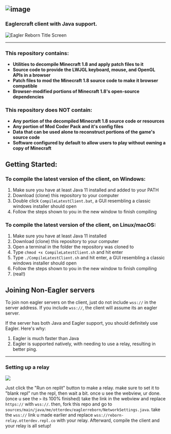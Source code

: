 ![image](https://github.com/EaglerReborn/EaglerReborn/assets/134523836/e59bba1d-266b-4313-aa8f-18a7d39887b7)
---
### Eaglercraft client with Java support.

![Eagler Reborn Title Screen](https://github.com/EaglerReborn/EaglerReborn/assets/134523836/96439cd8-02b6-458e-96d2-2ccaf4a0d461)

---

### This repository contains:

 - **Utilities to decompile Minecraft 1.8 and apply patch files to it**
 - **Source code to provide the LWJGL keyboard, mouse, and OpenGL APIs in a browser**
 - **Patch files to mod the Minecraft 1.8 source code to make it browser compatible**
 - **Browser-modified portions of Minecraft 1.8's open-source dependencies**

### This repository does NOT contain:

 - **Any portion of the decompiled Minecraft 1.8 source code or resources**
 - **Any portion of Mod Coder Pack and it's config files**
 - **Data that can be used alone to reconstruct portions of the game's source code**
 - **Software configured by default to allow users to play without owning a copy of Minecraft**

## Getting Started:

### To compile the latest version of the client, on Windows:

1. Make sure you have at least Java 11 installed and added to your PATH
2. Download (clone) this repository to your computer
3. Double click `CompileLatestClient.bat`, a GUI resembling a classic windows installer should open
4. Follow the steps shown to you in the new window to finish compiling

### To compile the latest version of the client, on Linux/macOS:

1. Make sure you have at least Java 11 installed
2. Download (clone) this repository to your computer
3. Open a terminal in the folder the repository was cloned to
4. Type `chmod +x CompileLatestClient.sh` and hit enter
5. Type `./CompileLatestClient.sh` and hit enter, a GUI resembling a classic windows installer should open
6. Follow the steps shown to you in the new window to finish compiling
7. (real!)


## Joining Non-Eagler servers


To join non eagler servers on the client, just do not include `wss://` in the server address. If you include `wss://`, the client will assume its an eagler server.

If the server has both Java and Eagler support, you should definitely use Eagler. Here's why:

1. Eagler is much faster than Java
2. Eagler is supported natively, with needing to use a relay, resulting in better ping.

---

### Setting up a relay


<a href="https://replit.com/new/github/EaglerReborn/relay"><img src="https://raw.githubusercontent.com/BinBashBanana/deploy-buttons/main/buttons/remade/replit.svg"></img></a>


Just click the "Run on replit" button to make a relay.
make sure to set it to "blank repl" 
run the repl, then wait a bit.
once u see the webview, ur done. (once u see the `>` its 100% finished) 
take the link in the webview and replace `https://` with `wss://`. then, fork this repo and go to `sources/main/java/me/otterdev/eaglerreborn/NetworkSettings.java`. take the `wss://` link u made earlier and replace `wss://reborn-relay.otterdev.repl.co` with your relay. Afterward, compile the client and your relay is all setup!

